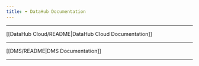 ```yaml
---
title: ➡️ DataHub Documentation
---
```


---

[[DataHub Cloud/README|DataHub Cloud Documentation]]

---

[[DMS/README|DMS Documentation]]

---